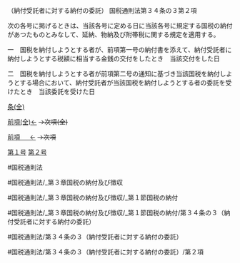 （納付受託者に対する納付の委託）
国税通則法第３４条の３第２項

次の各号に掲げるときは、当該各号に定める日に当該各号に規定する国税の納付があつたものとみなして、延納、物納及び附帯税に関する規定を適用する。

一　国税を納付しようとする者が、前項第一号の納付書を添えて、納付受託者に納付しようとする税額に相当する金銭の交付をしたとき　当該交付をした日

二　国税を納付しようとする者が前項第二号の通知に基づき当該国税を納付しようとする場合において、納付受託者が当該国税を納付しようとする者の委託を受けたとき　当該委託を受けた日

[条(全)](国税通則法＿＿＿＿＿第３４条の３_.md)

[前項(全)←](国税通則法＿＿＿＿＿第３４条の３第１項_.md)  ~~→次項(全)~~

[前項 　 ←](国税通則法＿＿＿＿＿第３４条の３第１項.md)  ~~→次項~~

[第１号](国税通則法＿＿＿＿＿第３４条の３第２項第１号.md)  [第２号](国税通則法＿＿＿＿＿第３４条の３第２項第２号.md)  

#国税通則法

#国税通則法/_第３章国税の納付及び徴収

#国税通則法/_第３章国税の納付及び徴収/_第１節国税の納付

#国税通則法/_第３章国税の納付及び徴収/_第１節国税の納付/第３４条の３（納付受託者に対する納付の委託）

#国税通則法/第３４条の３（納付受託者に対する納付の委託）

#国税通則法/第３４条の３（納付受託者に対する納付の委託）/第２項

